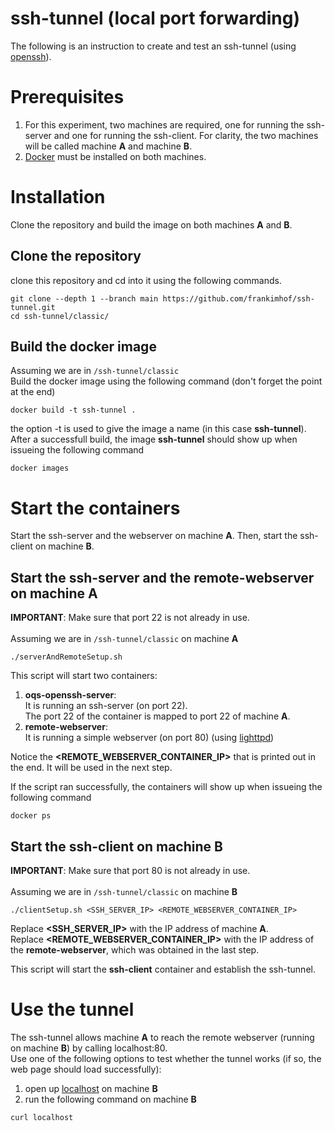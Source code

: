 # ssh-tunnel (local port forwarding)
The following is an instruction to create and test an ssh-tunnel (using [openssh](https://github.com/openssh)).

# Prerequisites
1. For this experiment, two machines are required, one for running the ssh-server and one for running the ssh-client. For clarity, the two machines will be called machine **A** and machine **B**.
2. [Docker](https://www.docker.com/) must be installed on both machines.

# Installation
Clone the repository and build the image on both machines **A** and **B**.
## Clone the repository
clone this repository and cd into it using the following commands.
```
git clone --depth 1 --branch main https://github.com/frankimhof/ssh-tunnel.git
cd ssh-tunnel/classic/
```

## Build the docker image
Assuming we are in `/ssh-tunnel/classic`\
Build the docker image using the following command (don't forget the point at the end)
```
docker build -t ssh-tunnel .
```
the option -t is used to give the image a name (in this case **ssh-tunnel**).\
After a successfull build, the image **ssh-tunnel** should show up when issueing the following command
```
docker images
```

# Start the containers
Start the ssh-server and the webserver on machine **A**. Then, start the ssh-client on machine **B**.
## Start the ssh-server and the remote-webserver on machine A
**IMPORTANT**: Make sure that port 22 is not already in use.\
\
Assuming we are in `/ssh-tunnel/classic` on machine **A**
```
./serverAndRemoteSetup.sh
```
This script will start two containers:
1. **oqs-openssh-server**:\
It is running an ssh-server (on port 22).\
The port 22 of the container is mapped to port 22 of machine **A**.
2. **remote-webserver**:\
It is running a simple webserver (on port 80) (using [lighttpd](https://www.lighttpd.net/))

Notice the **\<REMOTE\_WEBSERVER\_CONTAINER\_IP\>** that is printed out in the end. It will be used in the next step.

If the script ran successfully, the containers will show up when issueing the following command
```
docker ps
```

## Start the ssh-client on machine B
**IMPORTANT**: Make sure that port 80 is not already in use.\
\
Assuming we are in `/ssh-tunnel/classic` on machine **B**
```
./clientSetup.sh <SSH_SERVER_IP> <REMOTE_WEBSERVER_CONTAINER_IP>
```
Replace **\<SSH\_SERVER\_IP\>** with the IP address of machine **A**.\
Replace **\<REMOTE\_WEBSERVER\_CONTAINER\_IP\>** with the IP address of the **remote-webserver**, which was obtained in the last step.

This script will start the **ssh-client** container and establish the ssh-tunnel.

# Use the tunnel
The ssh-tunnel allows machine **A** to reach the remote webserver (running on machine **B**) by calling localhost:80.\
Use one of the following options to test whether the tunnel works (if so, the web page should load successfully):
1. open up [localhost](http://localhost) on machine **B**
2. run the following command on machine **B**
```
curl localhost
```
